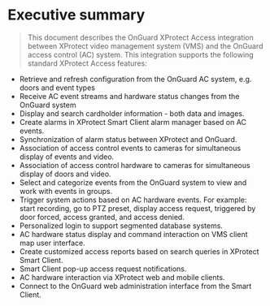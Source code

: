 # Executive summary
>
> This document describes the OnGuard XProtect Access integration between XProtect video management system (VMS) and the OnGuard access control (AC) system. This integration supports the following standard XProtect Access features:
>

+ Retrieve and refresh configuration from the OnGuard AC system, e.g. doors and event types
+ Receive AC event streams and hardware status changes from the OnGuard system
+ Display and search cardholder information - both data and images.
+ Create alarms in XProtect Smart Client alarm manager based on AC events.
+ Synchronization of alarm status between XProtect and OnGuard.
+ Association of access control events to cameras for simultaneous display of events and video.
+ Association of access control hardware to cameras for simultaneous display of doors and video.
+ Select and categorize events from the OnGuard system to view and work with events in groups.
+ Trigger system actions based on AC hardware events. For example: start recording, go to PTZ preset, display access request, triggered by door forced, access granted, and access denied.
+ Personalized login to support segmented database systems.
+ AC hardware status display and command interaction on VMS client map user interface.
+ Create customized access reports based on search queries in XProtect Smart Client.
+ Smart Client pop-up access request notifications.
+ AC hardware interaction via XProtect web and mobile clients.
+ Connect to the OnGuard web administration interface from the Smart Client.